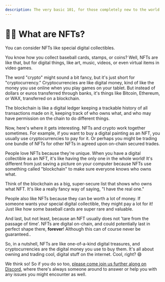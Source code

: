 ```yaml
---
description: The very basic 101, for those completely new to the world of NFTs.
---
```


# 🧑‍🏫 What are NFTs?

You can consider NFTs like special digital collectibles.

You know how you collect baseball cards, stamps, or coins? Well, NFTs are like that, but for digital things, like art, music, videos, or even virtual items in video games.

The word "crypto" might sound a bit fancy, but it's just short for "cryptocurrency." Cryptocurrencies are like digital money, kind of like the money you use online when you play games on your tablet. But instead of dollars or euros transferred through banks, it's things like Bitcoin, Ethereum, or WAX, transferred on a blockchain.

The blockchain is like a digital ledger keeping a trackable history of all transactions made on it, keeping track of who owns what, and who may have permission on the chain to do different things.&#x20;

Now, here's where it gets interesting. NFTs and crypto work together sometimes. For example, if you want to buy a digital painting as an NFT, you usually use cryptocurrencies to pay for it. Or perhaps you might be trading one bundle of NFTs for other NFTs in agreed upon on-chain secured trades.

People love NFTs because they're unique. When you have a digital collectible as an NFT, it's like having the only one in the whole world! It's different from just saving a picture on your computer because NFTs use something called "blockchain" to make sure everyone knows who owns what.

Think of the blockchain as a big, super-secure list that shows who owns what NFT. It's like a really fancy way of saying, "I have the real one."

People also like NFTs because they can be worth a lot of money. If someone wants your special digital collectible, they might pay a lot for it! Just like how some baseball cards are super rare and valuable.

And last, but not least, because an NFT usually does not 'tare from the passage of time'. NFTs are digital on-chain, and could potentially last in perfect shape there, **forever**! Although this can of course never be guaranteed..

So, in a nutshell, NFTs are like one-of-a-kind digital treasures, and cryptocurrencies are the digital money you use to buy them. It's all about owning and trading cool, digital stuff on the internet. Cool, right? 😄



We think so! So if you do so too, [please come join us further along on Discord](https://discord.gg/WQ59KEBSMp), where there's always someone around to answer or help you with any issues you might encounter as well.
